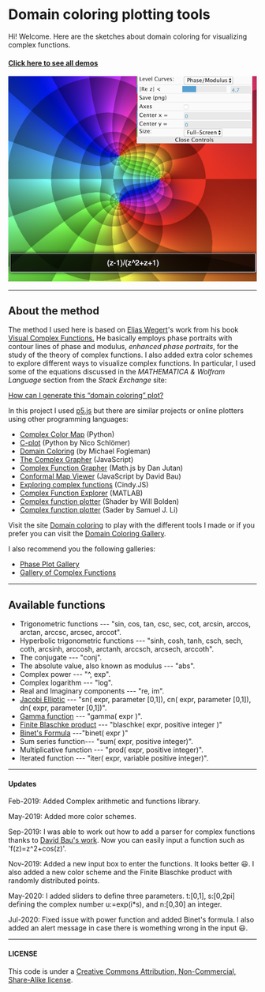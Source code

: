 # Domain coloring plotting tools

Hi! Welcome. Here are the sketches about domain coloring for visualizing complex functions.

#### [Click here to see all demos](https://jcponce.github.io/domain-coloring/)

![alt tag](https://github.com/jcponce/complex/blob/gh-pages/dctools/plotfz.png)

---

## About the method

The method I used here is based on [Elias Wegert](http://www.visual.wegert.com/)'s work from his book [Visual Complex Functions.](http://www.springer.com/de/book/9783034801799) He basically employs phase portraits with contour lines of phase and modulus, *enhanced phase portraits*, for the study of the theory of complex functions. I also added extra color schemes to explore different ways to visualize complex functions. In particular, I used some of the equations discussed in the *MATHEMATICA &amp; Wolfram Language* section from the *Stack Exchange* site:

[How can I generate this “domain coloring” plot?](https://mathematica.stackexchange.com/questions/7275/how-can-i-generate-this-domain-coloring-plot)

In this project I used [p5.js](https://p5js.org/) but there are similar projects or online plotters using other programming languages: 

* [Complex Color Map](https://github.com/endolith/complex_colormap) (Python)
* [C-plot](https://github.com/nschloe/cplot) (Python by Nico Schlömer)
* [Domain Coloring](https://github.com/fogleman/domaincoloring) (by Michael Fogleman)
* [The Complex Grapher](https://talbrenev.com/complexgrapher/) (JavaScript)
* [Complex Function Grapher](http://jutanium.github.io/ComplexNumberGrapher/) (Math.js by Dan Jutan)
* [Conformal Map Viewer](http://davidbau.com/archives/2013/02/10/conformal_map_viewer.html) (JavaScript by David Bau)
* [Exploring complex functions](https://cindyjs.org/gallery/cindygl/ComplexExplorer/index.html) (Cindy.JS)
* [Complex Function Explorer](https://au.mathworks.com/matlabcentral/fileexchange/45464-complex-function-explorer) (MATLAB)
* [Complex function plotter](https://people.ucsc.edu/~wbolden/complex/) (Shader by Will Bolden)
* [Complex function plotter](https://samuelj.li/complex-function-plotter/) (Sader by Samuel J. Li)

Visit the site [Domain coloring](https://jcponce.github.io/domain-coloring) to play with the different tools I made or if you prefer you can visit the [Domain Coloring Gallery](https://jcponce.github.io/domain-coloring/dcgallery.html).

I also recommend you the following galleries:

* [Phase Plot Gallery](http://www.mathe.tu-freiberg.de/~wegert/PhasePlot/images.html)
* [Gallery of Complex Functions](https://vqm.uni-graz.at/pages/complex/index.html)

---

## Available functions

* Trigonometric functions --- "sin, cos, tan, csc, sec, cot, arcsin, arccos, arctan, arccsc, arcsec, arccot".
* Hyperbolic trigonometric functions --- "sinh, cosh, tanh, csch, sech, coth, arcsinh, arccosh, arctanh, arccsch, arcsech, arccoth".
* The conjugate --- "conj".
* The absolute value, also known as modulus --- "abs".
* Complex power --- "^, exp".
* Complex logarithm --- "log".
* Real and Imaginary components --- "re, im".
* [Jacobi Elliptic](https://en.wikipedia.org/wiki/Jacobi_elliptic_functions) --- "sn( expr, parameter [0,1]), cn( expr, parameter [0,1]), dn( expr, parameter [0,1])". 
* [Gamma function](https://en.wikipedia.org/wiki/Gamma_function) --- "gamma( expr )".
* [Finite Blaschke product](https://en.wikipedia.org/wiki/Blaschke_product) --- "blaschke( expr, positive integer )"
* [Binet's Formula](https://mathworld.wolfram.com/BinetsFibonacciNumberFormula.html) ---"binet( expr )" 
* Sum series function--- "sum( expr, positive integer)".
* Multiplicative function --- "prod( expr, positive integer)".
* Iterated function --- "iter( expr, variable positive integer)".

---

#### Updates

Feb-2019: Added Complex arithmetic and functions library.

May-2019: Added more color schemes.

Sep-2019: I was able to work out how to add a parser for complex functions thanks to [David Bau's work](http://davidbau.com/). Now you can easily input a function such as 'f(z)=z^2+cos(z)'. 

Nov-2019: Added a new input box to enter the functions. It looks better 😃. I also added a new color scheme and the Finite Blaschke product with randomly distributed points.

May-2020: I added sliders to define three parameters. t:[0,1], s:[0,2pi] defining the complex number u:=exp(i*s), and n:[0,30] an integer.

Jul-2020: Fixed issue with power function and added Binet's formula. I also added an alert message in case there is womething wrong in the input 😃.

---

#### LICENSE  
This code is under a [Creative Commons Attribution, Non-Commercial, Share-Alike license](https://creativecommons.org/licenses/by-nc-sa/4.0/).
